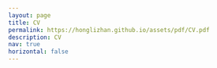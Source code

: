 ```yaml
---
layout: page
title: CV
permalink: https://honglizhan.github.io/assets/pdf/CV.pdf
description: CV
nav: true
horizontal: false
---
```

